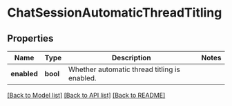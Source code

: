 # ChatSessionAutomaticThreadTitling

## Properties

Name | Type | Description | Notes
------------ | ------------- | ------------- | -------------
**enabled** | **bool** | Whether automatic thread titling is enabled. | 

[[Back to Model list]](../README.md#documentation-for-models) [[Back to API list]](../README.md#documentation-for-api-endpoints) [[Back to README]](../README.md)


